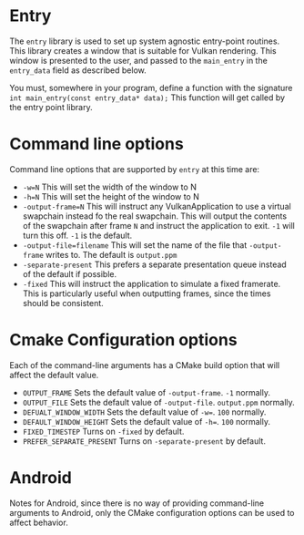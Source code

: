 # Entry

The `entry` library is used to set up system agnostic entry-point routines.
This library creates a window that is suitable for Vulkan rendering. This
window is presented to the user, and passed to the `main_entry` in the
`entry_data` field as described below.

You must, somewhere in your program, define a function with the signature
`int main_entry(const entry_data* data);` This function will get called
by the entry point library.

# Command line options

Command line options that are supported by `entry` at this time are:
- `-w=N` This will set the width of the window to N
- `-h=N` This will set the height of the window to N
- `-output-frame=N` This will instruct any VulkanApplication to use a virtual
swapchain instead fo the real swapchain. This will output the contents of the
swapchain after frame `N` and instruct the application to exit. `-1` will
turn this off. `-1` is the default.
- `-output-file=filename` This will set the name of the file that
`-output-frame` writes to. The default is `output.ppm`
- `-separate-present` This prefers a separate presentation queue instead of the
default if possible.
- `-fixed` This will instruct the application to simulate a fixed framerate.
This is particularly useful when outputting frames, since the times should
be consistent.

# Cmake Configuration options
Each of the command-line arguments has a CMake build option that will
affect the default value.
- `OUTPUT_FRAME` Sets the default value of `-output-frame`. `-1` normally.
- `OUTPUT_FILE` Sets the default value of `-output-file`. `output.ppm` normally.
- `DEFUALT_WINDOW_WIDTH` Sets the default value of `-w=`. `100` normally.
- `DEFAULT_WINDOW_HEIGHT` Sets the default value of `-h=`. `100` normally.
- `FIXED_TIMESTEP` Turns on `-fixed` by default.
- `PREFER_SEPARATE_PRESENT` Turns on `-separate-present` by default.

# Android
Notes for Android, since there is no way of providing command-line arguments
to Android, only the CMake configuration options can be used to affect
behavior.
